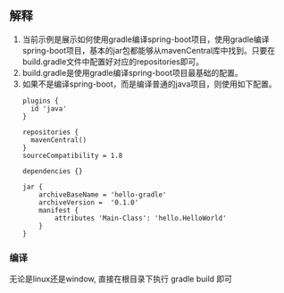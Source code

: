 ## 解释
1. 当前示例是展示如何使用gradle编译spring-boot项目，使用gradle编译spring-boot项目，基本的jar包都能够从mavenCentral库中找到。只要在build.gradle文件中配置好对应的repositories即可。
2. build.gradle是使用gradle编译spring-boot项目最基础的配置。
3. 如果不是编译spring-boot，而是编译普通的java项目，则使用如下配置。
    ```
    plugins {
      id 'java'
    }

    repositories { 
      mavenCentral() 
    }
    sourceCompatibility = 1.8

    dependencies {}

    jar {
        archiveBaseName = 'hello-gradle'
        archiveVersion =  '0.1.0'
        manifest {
            attributes 'Main-Class': 'hello.HelloWorld'
        }
    }
    ```


### 编译
无论是linux还是window, 直接在根目录下执行 gradle build 即可